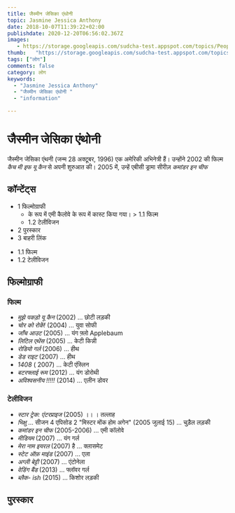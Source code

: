 ```yaml
---
title: जैस्मीन जेसिका एंथोनी 
topic: Jasmine Jessica Anthony
date: 2018-10-07T11:39:22+02:00
publishdate: 2020-12-20T06:56:02.367Z
images: 
   - https://storage.googleapis.com/sudcha-test.appspot.com/topics/People/jasmine_jessica_anthony/1.jpeg
thumb:   "https://storage.googleapis.com/sudcha-test.appspot.com/topics/People/jasmine_jessica_anthony/thumb.jpeg"
tags: ["लोग"]
comments: false
category: लोग
keywords: 
  - "Jasmine Jessica Anthony"
  - "जैस्मीन जेसिका एंथोनी "
  - "information"

---
```

<h1> जैस्मीन जेसिका एंथोनी </h1> <p> जैस्मीन जेसिका एंथनी (जन्म 28 अक्टूबर, 1996) एक अमेरिकी अभिनेत्री हैं। उन्होंने 2002 की फिल्म <i> कैच मी इफ यू कैन </i> से अपनी शुरुआत की। 2005 में, उन्हें एबीसी ड्रामा सीरीज़ <i> कमांडर इन चीफ </i> </p> <h2> कॉन्टेंट्स </h2> <ul> <li> 1 फिल्मोग्राफी <ul> <li> के रूप में एमी कैलोवे के रूप में कास्ट किया गया। > 1.1 फिल्म </li> <li> 1.2 टेलीविजन </li> </ul> </li> <li> 2 पुरस्कार </li> <li> 3 बाहरी लिंक </li> </ul> <ul> <li> 1.1 फिल्म </li> <li> 1.2 टेलीविजन </li> </ul> <h2> फिल्मोग्राफी </h2> <h3> फिल्म </h3> <ul> <li> <i> मुझे पकड़ो यू कैन </i> (2002) ... छोटी लड़की </li> <li> <i> चोर को रोकें! </I> (2004) ... युवा सोफी </li> <li> <i> जाँच आउट </i> (2005) ... यंग फ़्लो Applebaum </li> <li> <i> लिटिल एथेंस </i> (2005) ... केटी किन्नी </li> <li> <i> रोडियो गर्ल </i> (2006) ... हीथ </li> <li> <i> डेड राइट </i> (2007) ... हीथ </li> <li> <i> 1408 </i> ( 2007) ... केटी एंस्लिन </li> <li> <i> बटरफ्लाई रूम </i> (2012) ... यंग डोरोथी </li> <li> <i> अविश्वसनीय !!!!! </i> (2014) ... एलीन डोवर </li> </ul> <h3> टेलीविजन </h3> <ul> <li> <i> स्टार ट्रेक: एंटरप्राइज </i> (2005) ।। । तल्लाह </​​ली> <li> <i> भिक्षु </i> ... सीजन 4 एपिसोड 2 "मिस्टर मोंक होम अगेन" (2005 जुलाई 15) ... चुड़ैल लड़की </li> <li> <i> कमांडर इन चीफ </i> (2005-2006) ... एमी कॉलोवे </li> <li> <i> मीडियम </i> (2007) ... यंग गर्ल </li> <li> <i> मेरा नाम इयरल </i> (2007) है ... क्लासमेट </li> <li> <i> स्टेट ऑफ़ माइंड </i> (2007) ... एला </li> <li> <i > अग्ली बेट्टी </i> (2007) ... एंटोनेला </li> <li> <i> वेडिंग बैंड </i> (2013) ... फ्लॉवर गर्ल </li> <li> <i> ब्लैक- ish </i> (2015) ... किशोर लड़की </li> </ul> <h2> पुरस्कार </h2> 